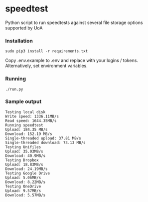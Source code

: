 # speedtest
Python script to run speedtests against several file storage options supported by UoA

### Installation

`sudo pip3 install -r requirements.txt`  

Copy .env.example to .env and replace with your logins / tokens. Alternatively, set environment variables.

### Running

`./run.py`

### Sample output

```
Testing local disk
Write speed: 1336.11MB/s
Read speed: 1644.35MB/s
Running speedtest
Upload: 184.35 MB/s
Download: 152.19 MB/s
Single-threaded upload: 37.81 MB/s
Single-threaded download: 73.13 MB/s
Testing Unifiles
Upload: 35.03MB/s
Download: 40.9MB/s
Testing Dropbox
Upload: 18.83MB/s
Download: 24.19MB/s
Testing Google Drive
Upload: 5.06MB/s
Download: 8.22MB/s
Testing OneDrive
Upload: 9.57MB/s
Download: 5.57MB/s
```